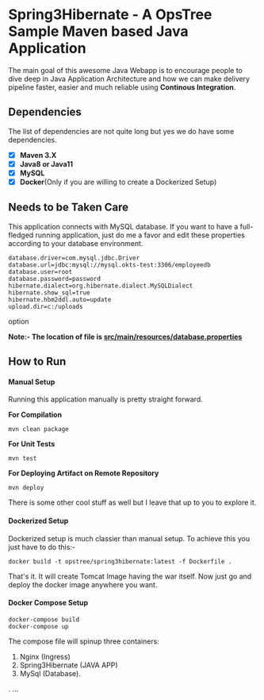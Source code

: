 # Spring3Hibernate - A OpsTree Sample Maven based Java Application

The main goal of this awesome Java Webapp is to encourage people to dive deep in Java Application Architecture and how we can make delivery pipeline faster, easier and much reliable using **Continous Integration**.

## Dependencies

The list of dependencies are not quite long but yes we do have some dependencies.

- [X] **Maven 3.X**
- [X] **Java8 or Java11**
- [X] **MySQL**
- [X] **Docker**(Only if you are willing to create a Dockerized Setup)

## Needs to be Taken Care
This application connects with MySQL database. If you want to have a full-fledged running application, just do me a favor and edit these properties according to your database environment.

```properties
database.driver=com.mysql.jdbc.Driver
database.url=jdbc:mysql://mysql.okts-test:3306/employeedb
database.user=root
database.password=password
hibernate.dialect=org.hibernate.dialect.MySQLDialect
hibernate.show_sql=true
hibernate.hbm2ddl.auto=update
upload.dir=c:/uploads
```

option

**Note:- The location of file is [src/main/resources/database.properties](src/main/resources/database.properties)**

## How to Run

#### Manual Setup

Running this application manually is pretty straight forward.

**For Compilation**

```shell
mvn clean package
```

**For Unit Tests**

```shell
mvn test
```

**For Deploying Artifact on Remote Repository**

```shell
mvn deploy
```

There is some other cool stuff as well but I leave that up to you to explore it.

#### Dockerized Setup

Dockerized setup is much classier than manual setup. To achieve this you just have to do this:-

```shell
docker build -t opstree/spring3hibernate:latest -f Dockerfile .
```

That's it. It will create Tomcat Image having the war itself. Now just go and deploy the docker image anywhere you want.

#### Docker Compose Setup

```shell
docker-compose build
docker-compose up 
```

The compose file will spinup three containers:
1) Nginx (Ingress)
2) Spring3Hibernate (JAVA APP)
3) MySql (Database).

.
...

